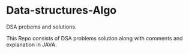 # Data-structures-Algo
DSA probems and solutions.

This Repo consists of DSA problems solution along with comments and explanation in JAVA.
